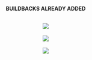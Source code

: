    
</a>
</p>
<div align="center">
 <p align="center">

**BUILDBACKS ALREADY ADDED**

<br>
   <a href="http://replit.com/muhammed-userbot/TAURUS-EX"><img src="https://img.shields.io/badge/-SCAN the replit-black?style=for-the-badge&logo=replit&logoColor=white">
   <br>
<br>
   <a href="https://heroku.com/deploy?template=https://github.com/muhammed-usrbot/Taurus-Ex"><img src="https://img.shields.io/badge/-DEPLOY on heroku-634988?style=for-the-badge&logo=heroku&logoColor=white">
   <br>
<br>
   <a href="https://github.com/muhammed-usrbot/Taurus-Ex/blob/master/error/README.md"><img src="https://img.shields.io/badge/-tutorial for deploy this bot-blue?style=for-the-badge&logo=github&logoColor=white">
   <br>
